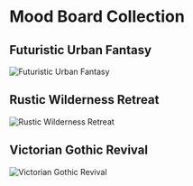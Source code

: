 # Mood Board Collection

## Futuristic Urban Fantasy
![Futuristic Urban Fantasy](https://github.com/BryanHarrisScripts/24-Blocks-OpenStorytelling/blob/main/MoodBoard/DALL%C2%B7E%202024-01-26%2008.35.20%20-%20A%20mood%20board%20for%20a%20'Futuristic%20Urban%20Fantasy'%20theme%2C%20blending%20sleek%2C%20high-tech%20materials%20with%20urban%20fantasy%20elements.%20Include%20images%20of%20futuristic%20arc.png)

## Rustic Wilderness Retreat
![Rustic Wilderness Retreat](/path/to/image/DALL·E-2024-01-26-08.35.36.png)

## Victorian Gothic Revival
![Victorian Gothic Revival](/path/to/image/DALL·E-2024-01-26-08.35.41.png)

<!-- Repeat for other images -->

